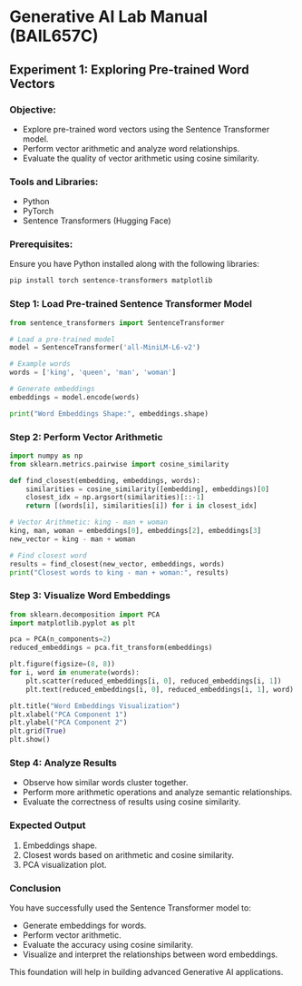 # Generative AI Lab Manual (BAIL657C)

## Experiment 1: Exploring Pre-trained Word Vectors

### Objective:
- Explore pre-trained word vectors using the Sentence Transformer model.
- Perform vector arithmetic and analyze word relationships.
- Evaluate the quality of vector arithmetic using cosine similarity.

### Tools and Libraries:
- Python
- PyTorch
- Sentence Transformers (Hugging Face)

### Prerequisites:
Ensure you have Python installed along with the following libraries:

```bash
pip install torch sentence-transformers matplotlib
```

### Step 1: Load Pre-trained Sentence Transformer Model

```python
from sentence_transformers import SentenceTransformer

# Load a pre-trained model
model = SentenceTransformer('all-MiniLM-L6-v2')

# Example words
words = ['king', 'queen', 'man', 'woman']

# Generate embeddings
embeddings = model.encode(words)

print("Word Embeddings Shape:", embeddings.shape)
```

### Step 2: Perform Vector Arithmetic

```python
import numpy as np
from sklearn.metrics.pairwise import cosine_similarity

def find_closest(embedding, embeddings, words):
    similarities = cosine_similarity([embedding], embeddings)[0]
    closest_idx = np.argsort(similarities)[::-1]
    return [(words[i], similarities[i]) for i in closest_idx]

# Vector Arithmetic: king - man + woman
king, man, woman = embeddings[0], embeddings[2], embeddings[3]
new_vector = king - man + woman

# Find closest word
results = find_closest(new_vector, embeddings, words)
print("Closest words to king - man + woman:", results)
```

### Step 3: Visualize Word Embeddings

```python
from sklearn.decomposition import PCA
import matplotlib.pyplot as plt

pca = PCA(n_components=2)
reduced_embeddings = pca.fit_transform(embeddings)

plt.figure(figsize=(8, 8))
for i, word in enumerate(words):
    plt.scatter(reduced_embeddings[i, 0], reduced_embeddings[i, 1])
    plt.text(reduced_embeddings[i, 0], reduced_embeddings[i, 1], word)

plt.title("Word Embeddings Visualization")
plt.xlabel("PCA Component 1")
plt.ylabel("PCA Component 2")
plt.grid(True)
plt.show()
```

### Step 4: Analyze Results
- Observe how similar words cluster together.
- Perform more arithmetic operations and analyze semantic relationships.
- Evaluate the correctness of results using cosine similarity.

### Expected Output
1. Embeddings shape.
2. Closest words based on arithmetic and cosine similarity.
3. PCA visualization plot.

### Conclusion
You have successfully used the Sentence Transformer model to:
- Generate embeddings for words.
- Perform vector arithmetic.
- Evaluate the accuracy using cosine similarity.
- Visualize and interpret the relationships between word embeddings.

This foundation will help in building advanced Generative AI applications.

